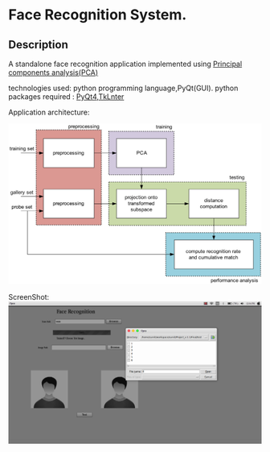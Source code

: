 # Face Recognition System.



Description
-------------------------------------
A standalone face recognition application implemented using [Principal components analysis(PCA)](http://www.cs.otago.ac.nz/cosc453/student_tutorials/principal_components.pdf)


technologies used: python programming language,PyQt(GUI).
python packages required : [PyQt4](https://pypi.python.org/pypi/PyQt4),[TkLnter](https://wiki.python.org/moin/TkInter)

Application architecture:


![Architecture](pca.jpg)


ScreenShot:
![screenshot](image.png)
